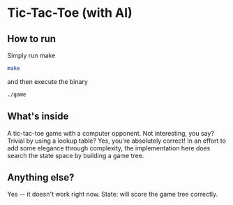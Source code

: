 # Tic-Tac-Toe (with AI)

## How to run

Simply run make

```bash
make
```

and then execute the binary

```bash
./game
```

## What's inside

A tic-tac-toe game with a computer opponent. Not interesting, you say? Trivial by using a lookup table? Yes, you're absolutely correct! In an effort to add some elegance through complexity, the implementation here does search the state space by building a game tree.

## Anything else?

Yes -- it doesn't work right now. State: will score the game tree correctly.

